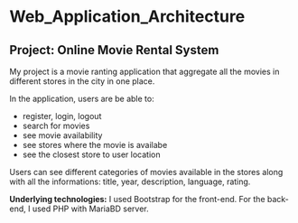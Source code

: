 # Web_Application_Architecture

<h2> Project: Online Movie Rental System </h2>

My project is a movie ranting application that aggregate all the movies in different stores in the city in one place.

In the application, users are be able to:

 <ul>
  <li>register, login, logout</li>
  <li>search for movies</li>
  <li>see movie availability</li>
  <li>see stores where the movie is availabe</li>
  <li>see the closest store to user location</li>

</ul> 

 Users can see different categories of movies available in the stores along with all the informations: title, year, description, language, rating.
 
<b>Underlying technologies:</b>
I used Bootstrap for the front-end. 
For the back-end, I used PHP with MariaBD server.
